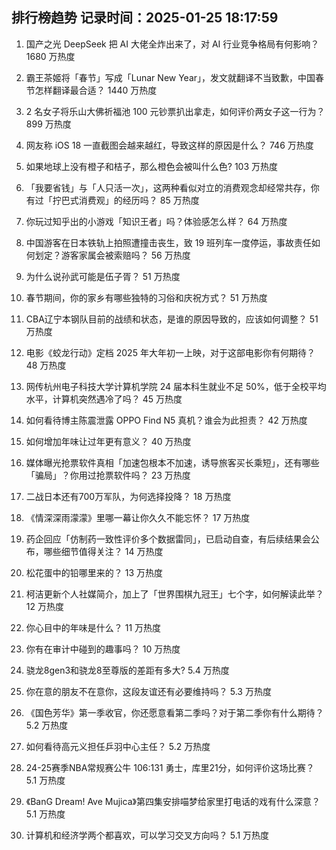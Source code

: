 
## 排行榜趋势 记录时间：2025-01-25 18:17:59
  
  1. 国产之光 DeepSeek 把 AI 大佬全炸出来了，对 AI 行业竞争格局有何影响？ 1680 万热度
    
  2. 霸王茶姬将「春节」写成「Lunar New Year」，发文就翻译不当致歉，中国春节怎样翻译最合适？ 1440 万热度
    
  3. 2 名女子将乐山大佛祈福池 100 元钞票扒出拿走，如何评价两女子这一行为？ 899 万热度
    
  4. 网友称 iOS 18 一直截图会越来越红，导致这样的原因是什么？ 746 万热度
    
  5. 如果地球上没有橙子和桔子，那么橙色会被叫什么色? 103 万热度
    
  6. 「我要省钱」与「人只活一次」，这两种看似对立的消费观念却经常共存，你有过「拧巴式消费观」的经历吗？ 85 万热度
    
  7. 你玩过知乎出的小游戏「知识王者」吗？体验感怎么样？ 64 万热度
    
  8. 中国游客在日本铁轨上拍照遭撞击丧生，致 19 班列车一度停运，事故责任如何划定？游客家属会被索赔吗？ 56 万热度
    
  9. 为什么说孙武可能是伍子胥？ 51 万热度
    
  10. 春节期间，你的家乡有哪些独特的习俗和庆祝方式？ 51 万热度
    
  11. CBA辽宁本钢队目前的战绩和状态，是谁的原因导致的，应该如何调整？ 51 万热度
    
  12. 电影《蛟龙行动》定档 2025 年大年初一上映，对于这部电影你有何期待？ 48 万热度
    
  13. 网传杭州电子科技大学计算机学院 24 届本科生就业不足 50%，低于全校平均水平，计算机突然遇冷了吗？ 45 万热度
    
  14. 如何看待博主陈震泄露 OPPO Find N5 真机？谁会为此担责？ 42 万热度
    
  15. 如何增加年味让过年更有意义？ 40 万热度
    
  16. 媒体曝光抢票软件真相「加速包根本不加速，诱导旅客买长乘短」，还有哪些「骗局」？你用过抢票软件吗？ 23 万热度
    
  17. 二战日本还有700万军队，为何选择投降？ 18 万热度
    
  18. 《情深深雨濛濛》里哪一幕让你久久不能忘怀？ 17 万热度
    
  19. 药企回应「仿制药一致性评价多个数据雷同」，已启动自查，有后续结果会公布，哪些细节值得关注？ 14 万热度
    
  20. 松花蛋中的铅哪里来的？ 13 万热度
    
  21. 柯洁更新个人社媒简介，加上了「世界围棋九冠王」七个字，如何解读此举？ 12 万热度
    
  22. 你心目中的年味是什么？ 11 万热度
    
  23. 你有在审计中碰到的趣事吗？ 10 万热度
    
  24. 骁龙8gen3和骁龙8至尊版的差距有多大? 5.4 万热度
    
  25. 你在意的朋友不在意你，这段友谊还有必要维持吗？ 5.3 万热度
    
  26. 《国色芳华》第一季收官，你还愿意看第二季吗？对于第二季你有什么期待？ 5.2 万热度
    
  27. 如何看待高元义担任乒羽中心主任？ 5.2 万热度
    
  28. 24-25赛季NBA常规赛公牛 106:131 勇士，库里21分，如何评价这场比赛？ 5.1 万热度
    
  29. 《BanG Dream! Ave Mujica》第四集安排喵梦给家里打电话的戏有什么深意？ 5.1 万热度
    
  30. 计算机和经济学两个都喜欢，可以学习交叉方向吗？ 5.1 万热度
    
